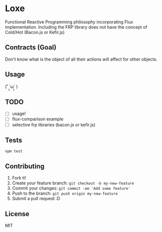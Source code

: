 # Loxe

Functional Reactive Programming philosophy incorporating Flux implementation. Including the FRP library does not have the concept of Cold/Hot (Bacon.js or Kefir.js)

## Contracts (Goal)

Don't know what is the object of all their actions will affect for other objects.

## Usage

(˚ ˃̣̣̥ω˂̣̣̥ )

## TODO

- [ ] usage!
- [ ] flux-comparison example
- [ ] selective frp libraries (bacon.js or kefir.js)

## Tests

```
npm test
```

## Contributing

1. Fork it!
2. Create your feature branch: `git checkout -b my-new-feature`
3. Commit your changes: `git commit -am 'Add some feature'`
4. Push to the branch: `git push origin my-new-feature`
5. Submit a pull request :D

## License

MIT
